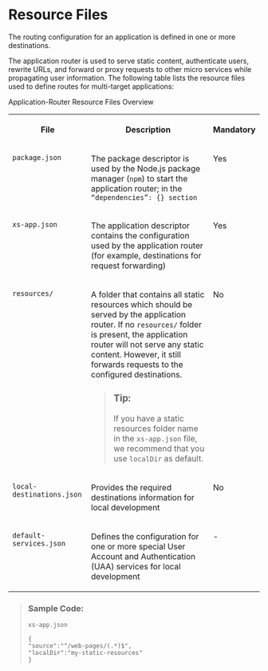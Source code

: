 <!-- loioe179c0c5d6214d05b2cab3a70286d752 -->

# Resource Files

The routing configuration for an application is defined in one or more destinations.



The application router is used to serve static content, authenticate users, rewrite URLs, and forward or proxy requests to other micro services while propagating user information. The following table lists the resource files used to define routes for multi-target applications:

<a name="loioe179c0c5d6214d05b2cab3a70286d752__table_jn4_nbr_xs"/>Application-Router Resource Files Overview


<table>
<tr>
<th valign="top">

File



</th>
<th valign="top">

Description



</th>
<th valign="top">

Mandatory



</th>
</tr>
<tr>
<td valign="top">

 `package.json` 



</td>
<td valign="top">

The package descriptor is used by the Node.js package manager \(`npm`\) to start the application router; in the <code>“dependencies”: {} section</code> 



</td>
<td valign="top">

Yes



</td>
</tr>
<tr>
<td valign="top">

 `xs-app.json` 



</td>
<td valign="top">

The application descriptor contains the configuration used by the application router \(for example, destinations for request forwarding\)



</td>
<td valign="top">

Yes



</td>
</tr>
<tr>
<td valign="top">

 `resources/` 



</td>
<td valign="top">

A folder that contains all static resources which should be served by the application router. If no `resources/` folder is present, the application router will not serve any static content. However, it still forwards requests to the configured destinations.

> ### Tip:  
> If you have a static resources folder name in the `xs-app.json` file, we recommend that you use `localDir` as default.



</td>
<td valign="top">

No



</td>
</tr>
<tr>
<td valign="top">

 `local-destinations.json` 



</td>
<td valign="top">

Provides the required destinations information for local development



</td>
<td valign="top">

No



</td>
</tr>
<tr>
<td valign="top">

 `default-services.json` 



</td>
<td valign="top">

Defines the configuration for one or more special User Account and Authentication \(UAA\) services for local development



</td>
<td valign="top">

\-



</td>
</tr>
</table>

> ### Sample Code:  
> `xs-app.json`
> 
> ```
> {
> "source":"^/web-pages/(.*)$",
> "localDir":"my-static-resources"
> }
> ```

